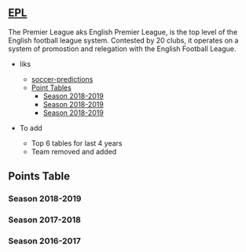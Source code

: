 ## [EPL](https://www.premierleague.com/)

The Premier League aks English Premier League, is the top level of the English football league system. Contested by 20 clubs, it operates on a system of promostion and relegation with the English Football League.

+ liks
    + [soccer-predictions](https://projects.fivethirtyeight.com/soccer-predictions/premier-league/)
    + [Point Tables](#Points-Table)
        + [Season 2018-2019](#Season-2018-2019)
        + [Season 2018-2019](#Season-2017-2018)
        + [Season 2018-2019](#Season-2016-2017)

+ To add
    + Top 6 tables for last 4 years
    + Team removed and added


## Points Table
### Season 2018-2019
### Season 2017-2018
### Season 2016-2017
